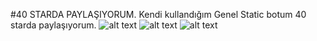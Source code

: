 #40 STARDA PAYLAŞIYORUM.
Kendi kullandığım Genel Static botum 40 starda paylaşıyorum.
![alt text](https://cdn.discordapp.com/attachments/930525616414011473/970821085660577852/unknown.png)
![alt text](https://cdn.discordapp.com/attachments/930525616414011473/970821190652411904/unknown.png)
![alt text](https://cdn.discordapp.com/attachments/930525616414011473/970821263901741136/unknown.png)
